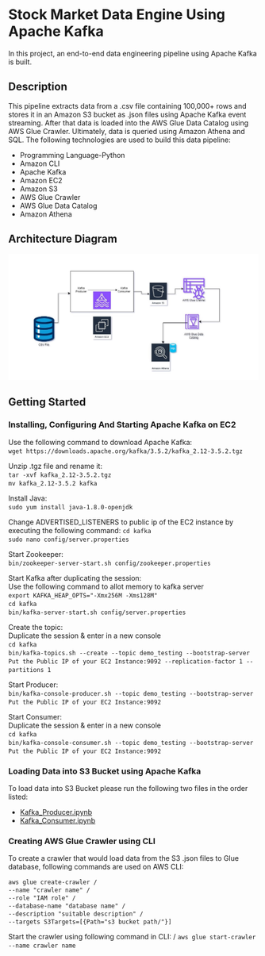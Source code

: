 # Stock Market Data Engine Using Apache Kafka
In this project, an end-to-end data engineering pipeline using Apache Kafka is built.

## Description
This pipeline extracts data from a .csv file containing 100,000+ rows and stores it in an Amazon S3 bucket as .json files using Apache Kafka event streaming. After that data is loaded into the AWS Glue Data Catalog using AWS Glue Crawler. Ultimately, data is queried using Amazon Athena and SQL. The following technologies are used to build this data pipeline:
- Programming Language-Python
- Amazon CLI
- Apache Kafka
- Amazon EC2
- Amazon S3
- AWS Glue Crawler
- AWS Glue Data Catalog
- Amazon Athena

## Architecture Diagram
![alt text](https://github.com/rjtkhanna/Kafka_stockMarket_dataEngine/blob/main/20240427_kafka_stock_market_project_diagram.jpg?raw=true)

## Getting Started
### Installing, Configuring And Starting Apache Kafka on EC2
Use the following command to download Apache Kafka: \
`wget https://downloads.apache.org/kafka/3.5.2/kafka_2.12-3.5.2.tgz`

Unzip .tgz file and rename it: \
`tar -xvf kafka_2.12-3.5.2.tgz` \
`mv kafka_2.12-3.5.2 kafka`

Install Java: \
`sudo yum install java-1.8.0-openjdk`

Change ADVERTISED_LISTENERS to public ip of the EC2 instance by executing the following command:
`cd kafka` \
`sudo nano config/server.properties`

Start Zookeeper: \
`bin/zookeeper-server-start.sh config/zookeeper.properties`

Start Kafka after duplicating the session: \
Use the following command to allot memory to kafka server \
`export KAFKA_HEAP_OPTS="-Xmx256M -Xms128M"` \
`cd kafka` \
`bin/kafka-server-start.sh config/server.properties`

Create the topic: \
Duplicate the session & enter in a new console \
`cd kafka` \
`bin/kafka-topics.sh --create --topic demo_testing --bootstrap-server Put the Public IP of your EC2 Instance:9092 --replication-factor 1 --partitions 1`

Start Producer: \
`bin/kafka-console-producer.sh --topic demo_testing --bootstrap-server Put the Public IP of your EC2 Instance:9092`

Start Consumer: \
Duplicate the session & enter in a new console \
`cd kafka` \
`bin/kafka-console-consumer.sh --topic demo_testing --bootstrap-server Put the Public IP of your EC2 Instance:9092`

### Loading Data into S3 Bucket using Apache Kafka
To load data into S3 Bucket please run the following two files in the order listed:
- [Kafka_Producer.ipynb](https://github.com/rjtkhanna/Kafka_stockMarket_dataEngine/blob/main/Kafka_Producer.ipynb)
- [Kafka_Consumer.ipynb](https://github.com/rjtkhanna/Kafka_stockMarket_dataEngine/blob/main/Kafka_Consumer.ipynb)

### Creating AWS Glue Crawler using CLI
To create a crawler that would load data from the S3 .json files to Glue database, following commands are used on AWS CLI:
```
aws glue create-crawler /
--name "crawler name" /
--role "IAM role" /
--database-name "database name" /
--description "suitable description" /
--targets S3Targets=[{Path="s3 bucket path/"}]
```
Start the crawler using following command in CLI: /
`aws glue start-crawler --name crawler name`







